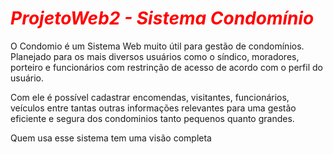 <i id="loro" style="color:red">ProjetoWeb2 - Sistema Condomínio</i>
===========

O Condomio é um Sistema Web muito útil para gestão de condomínios. Planejado para os mais diversos usuários como o síndico, 
moradores, porteiro e funcionários com restrinção de acesso de acordo com o perfil do usuário.

Com ele é possível cadastrar encomendas, visitantes, funcionários, veículos entre tantas outras informações relevantes 
para uma gestão eficiente e segura dos condominios tanto pequenos quanto grandes.

Quem usa esse sistema tem uma visão completa 	
